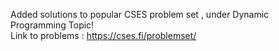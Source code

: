  Added solutions to popular CSES problem set , under Dynamic Programming Topic!   
 Link to problems :    https://cses.fi/problemset/
